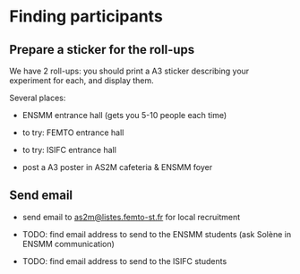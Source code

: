 # Finding participants


## Prepare a sticker for the roll-ups

We have 2 roll-ups: you should print a A3 sticker describing your experiment for each, and display them. 

Several places: 

- ENSMM entrance hall (gets you 5-10 people each time)

- to try: FEMTO entrance hall

- to try: ISIFC entrance hall

- post a A3 poster in AS2M cafeteria & ENSMM foyer

## Send email 

- send email to as2m@listes.femto-st.fr for local recruitment

- TODO: find email address to send to the ENSMM students (ask Solène in ENSMM communication)

- TODO: find email address to send to the ISIFC students

